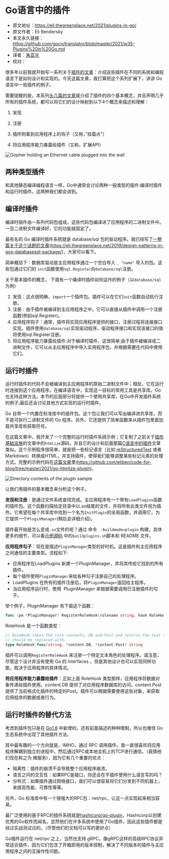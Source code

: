 # Go语言中的插件

- 原文地址：https://eli.thegreenplace.net/2021/plugins-in-go/
- 原文作者：Eli Bendersky
- 本文永久链接：https://github.com/gocn/translator/blob/master/2021/w35-Plugins%20in%20Go.md
- 译者：[朱亚光](https://github.com/zhuyaguang)
- 校对：

很多年以前我就开始写一系列关于[插件的文章](https://eli.thegreenplace.net/tag/plugins)：介绍这些插件在不同的系统和编程语言下是如何设计和实现的。今天这篇文章，我打算把这个系列扩展下，讲讲 Go 语言中一些插件的例子。

需要提醒的是，本系列[头几篇的文章](https://eli.thegreenplace.net/2012/08/07/fundamental-concepts-of-plugin-infrastructures)就介绍了插件的四个基本概念，并且声明几乎所有的插件系统，都可以将它们的设计映射到以下4个概念来描述和理解：

1. 发现

2. 注册

3. 插件附着到应用程序上的钩子（又称，”挂载点“）

4. 将应用程序能力暴露给插件（又称，扩展API）

   

![Gopher holding an Ethernet cable plugged into the wall](https://eli.thegreenplace.net/images/2021/gopherplug.png)

## 两种类型插件

和其他静态编译编程语言一样，Go中通常会讨论两种一般类型的插件:编译时插件和运行时插件。这两种我们都会讲到。

## 编译时插件

编译时插件由一系列代码包组成，这些代码包编译进了应用程序的二进制文件中。一旦二进制文件编译好，它的功能就固定了。

最有名的 Go 编译时插件系统就是 database/sql 包的驱动程序。我已经写了[一整篇关于这个话题的文章](https://eli.thegreenplace.net/2019/design-patterns-in-gos-databasesql-package/)(https://eli.thegreenplace.net/2019/design-patterns-in-gos-databasesql-package/)，大家可以看下。

简单概括下：数据库驱动是主应用程序通过一个空白导入 `_ "name"` 导入的包。这些包通过它们的 `init`函数使用`sql.Register`向`database/sql`注册。

关于基本插件的概念， 下面有一个编译时插件如何运作的例子（以`database/sql`为例）

2.  发现：这点很明确，`import`一个插件包。插件可以在它们`init`函数自动执行注册。
4.  注册：由于插件被编译到主应用程序之中，它可以直接从插件中调用一个注册函数(例如sql.Register)。
6.  应用程序钩子：通常，插件将实现应用程序提供的接口，注册过程将连接接口实现。插件使用`database/sql`实现驱动程序。驱动程序接口和实现该接口的值将使用sql.Register注册。
7.  将应用程序能力暴露给插件:对于编译时插件，这很简单;由于插件被编译成二进制文件，它可以从主应用程序中导入实用程序包，并根据需要在代码中使用它们。

## 运行时插件

运行时插件的代码不会被编译到主应用程序的原始二进制文件中；相反，它在运行时连接到这个应用程序。在编译语言中，实现这一目标的常用工具是共享库。Go也支持这种方法。本节的后面部分将提供一个使用共享库，在Go中开发插件系统的例子;最后还会讨论其他方式实现的运行时插件。

Go 自带一个内置在标准库中的插件包。这个包让我们可以写出编译进共享库，而不是可执行二进制文件的 Go 程序。另外，它还提供了简单函数来从插件包里面加载共享库和获取符号。

在这篇文章中，我开发了一个完整的运行时插件系统示例；它复制了之前关于[插件基础设施](https://eli.thegreenplace.net/2012/08/07/fundamental-concepts-of-plugin-infrastructures)的文章中的`htmlize`源码，并且它的设计和后面那篇[C语言中的插件](https://eli.thegreenplace.net/2012/08/24/plugins-in-c)文章类似。这个示例程序很简单，就是把一些标记语言（比如 [reStructuredText](https://en.wikipedia.org/wiki/ReStructuredText) 或者 Markdown）转换成HTML，并支持插件，使得我们能够调整某些标记元素的处理方式。完整的示例代码在[这篇文章](https://github.com/eliben/code-for-blog/tree/master/2021/go-htmlize-plugin)里(https://github.com/eliben/code-for-blog/tree/master/2021/go-htmlize-plugin)。

![Directory contents of the plugin sample](https://eli.thegreenplace.net/images/2021/plugin-dir-contents.png)

让我们用插件的基本概念来分析这个例子。

**发现和注册**：是通过文件系统查找完成。主应用程序有一个带有`LoadPlugins`函数的插件包。这个函数扫描给定目录中以.so结尾的文件，并将所有此类文件视为插件。它希望在每个共享库中找到一个名为`InitPlugin`的全局函数，并调用它，为它提供一个`PluginManager`(稍后会详细介绍)。

插件最开始是怎么变成`.so`文件的呢？通过 命令 ` -buildmode=plugin` 构建。具体更多的细节，可以看[示例源码](https://github.com/eliben/code-for-blog/blob/master/2021/go-htmlize-plugin/) 中的`buildplugins.sh`脚本和 README 文件。

**应用程序勾子**：现在是描述`PluginManager`类型的好时机。这是插件和主应用程序之间通信的主要类型。流程如下:

-   应用程序在LoadPlugins 新建一个PluginManager，并将其传给它找到的所有插件。
-   每个插件使用`PluginManager`来给各种勾子注册自己的处理程序。
-   LoadPlugins 在所有的插件注册后，将`PluginManager`返回给主程序。
-   当应用程序运行时，使用  PluginManager 来根据需要调用已注册插件的勾子。

举个例子，PluginManager 有下面这个函数：

~~~go
func (pm *PluginManager) RegisterRoleHook(rolename string, hook RoleHook)
~~~

RoleHook 是一个函数类型：

~~~go
// RoleHook takes the role contents, DB and Post and returns the text this role
// should be replaced with.
type RoleHook func(string, *content.DB, *content.Post) string
~~~

插件可以调用`RegisterRoleHook` 来注册一个特定文本角色的处理程序。请注意，尽管这个设计并没有使用 Go 的 interfaces ，但是其他设计也可以实现同样功能，取决于应用程序的具体情况。

**将应用程序能力暴露给插件**：正如上面 RoleHook 类型那样，应用程序将数据对象传递给插件使用。content.DB 提供了对应用程序数据库的访问。content.Post 提供了当前格式化插件的特定的Post。插件可以根据需要使用这些对象，来获取应用程序的数据或者行为。

## 运行时插件的替代方法

考虑到插件包只是在 [Go1.8](https://golang.org/doc/go1.8) 中新增的，还有前面描述的种种限制，所以也难怪 Go 生态系统中出现了其他插件方法。

其中最有趣的一个方向就是，IMHO，通过 RPC 调用插件。我一直很喜欢将应用程序解耦到独立的进程中，然后通过RPC或本地主机上的TCP进行通信。（我猜他们现在称之为 微服务），因为它有几个重要的优点：

-   隔离性：插件的崩溃不会导致整个应用程序崩溃。
-   语言之间的交互性：如果RPC是接口，你还会在乎插件使用什么语言写的吗？
-   分布式：如果插件通过网络接口，我们可以很容易将它们分发到不同机器上，来提高性能、可靠性等等。

另外，Go 标准库中有一个很强大的RPC包：net/rpc，让这一点实现起来相当容易。

最广泛使用的基于RPC的插件系统就是[hashicorp/go-plugin](https://github.com/hashicorp/go-plugin)，Hashicorp以创建优秀的Go软件而闻名，显然他们在许多系统中使用了Go插件，因此这些插件都是经过实战测试过的。（尽管他们的文档可以写的更好点）

Go插件运行在 net/rpc 之上，当然也支持 gRPC。像gRPC这样的高级RPC协议非常适合插件，因为它们包含了开箱即用的版本控制，解决了不同版本的插件与主应用程序之间的互操作性问题。